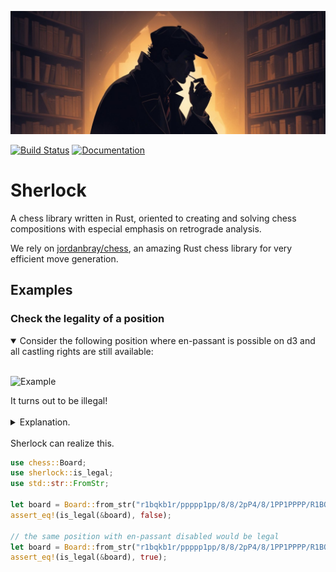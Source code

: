 [![Sherlock Holmes](/images/sherlock.png "Sherlock")](https://www.freepik.com/pikaso)

[![Build Status](https://github.com/miguel-ambrona/sherlock-rust/actions/workflows/rust-ci.yml/badge.svg)](https://github.com/miguel-ambrona/sherlock-rust/actions/workflows/rust-ci.yml)
[![Documentation](https://github.com/miguel-ambrona/sherlock-rust/actions/workflows/rust-docs.yml/badge.svg)](https://github.com/miguel-ambrona/sherlock-rust/actions/workflows/rust-docs.yml)

# Sherlock

A chess library written in Rust, oriented to creating and solving chess
compositions with especial emphasis on retrograde analysis.

We rely on [jordanbray/chess](https://crates.io/crates/chess), an amazing
Rust chess library for very efficient move generation.

## Examples

### Check the legality of a position

 <details open>
 <summary>Consider the following position where en-passant is possible on d3
 and all castling rights are still available:<br><br></summary>

![Example](https://backscattering.de/web-boardimage/board.svg?fen=r1bqkb1r/ppppp1pp/8/8/2pP4/8/1PP1PPPP/R1BQKB1R&arrows=Bd2d4)

</details>
It turns out to be illegal!<br><br>

<details>
<summary>Explanation.<br><br></summary>
First, realize that only knights and pawns can have moved in this game.
Then, observe that for the black F-pawn to reach c4, it must have captured white
knights on e6 and d5, and also the white A-pawn on c4 (who reached this square by
capturing black knights on b3 and c4).

This makes it possible to determine the parity of the number of moves performed
by each side.
 * White made an **even** number of moves: 3 pawn moves and an odd
 number of knight moves, since the white knights finished the game on squares of the
 same color.

 * Black also made an **even** number of moves: 3 pawn moves and
 again, an odd number of knight moves.

 Since both players made an even number of moves, they must have moved the same
 number of times and it should be White's turn, but it is not!
</details>
Sherlock can realize this.

```rust
use chess::Board;
use sherlock::is_legal;
use std::str::FromStr;

let board = Board::from_str("r1bqkb1r/ppppp1pp/8/8/2pP4/8/1PP1PPPP/R1BQKB1R b KQkq d3").unwrap();
assert_eq!(is_legal(&board), false);

// the same position with en-passant disabled would be legal
let board = Board::from_str("r1bqkb1r/ppppp1pp/8/8/2pP4/8/1PP1PPPP/R1BQKB1R b KQkq -").unwrap();
assert_eq!(is_legal(&board), true);
```
